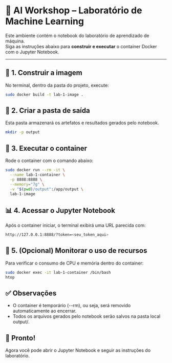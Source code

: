 # 🧠 AI Workshop – Laboratório de Machine Learning

Este ambiente contém o notebook do laboratório de aprendizado de máquina.  
Siga as instruções abaixo para **construir e executar** o container Docker com o Jupyter Notebook.

---

## 🧱 1. Construir a imagem

No terminal, dentro da pasta do projeto, execute:

```bash
sudo docker build -t lab-1-image .
```

## 📂 2. Criar a pasta de saída

Esta pasta armazenará os artefatos e resultados gerados pelo notebook.

```bash
mkdir -p output
```

## 🚀 3. Executar o container

Rode o container com o comando abaixo:

```bash
sudo docker run --rm -it \
  --name lab-1-container \
  -p 8888:8888 \
  --memory="7g" \
  -v "$(pwd)/output":/app/output \
  lab-1-image
```

## 📊 4. Acessar o Jupyter Notebook

Após o container iniciar, o terminal exibirá uma URL parecida com:

```bash
http://127.0.0.1:8888/?token=<seu_token_aqui>
```

## 🧩 5. (Opcional) Monitorar o uso de recursos

Para verificar o consumo de CPU e memória dentro do container:

```bash
sudo docker exec -it lab-1-container /bin/bash
htop
```

## ✅ Observações

- O container é temporário (--rm), ou seja, será removido automaticamente ao encerrar.
- Todos os arquivos gerados pelo notebook serão salvos na pasta local output/.

## 📘 Pronto!

Agora você pode abrir o Jupyter Notebook e seguir as instruções do laboratório.


